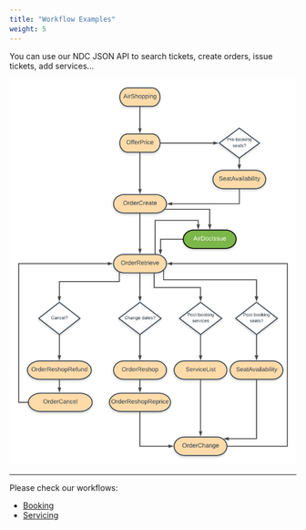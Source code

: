 ```yaml
---
title: "Workflow Examples"
weight: 5
---
```


You can use our NDC JSON API to search tickets, create orders, issue tickets, add services...

![Full Workflow](../../images/workflowairgateway.png)

----

Please check our workflows:

- [Booking](https://dev-guides.airgateway.net/workflow_examples/booking/)
- [Servicing](https://dev-guides.airgateway.net/workflow_examples/servicing/)